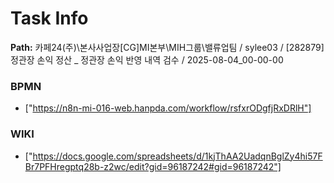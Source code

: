 # Task Info

**Path:** 카페24(주)\본사사업장\[CG]MI본부\MIH그룹\밸류업팀 / sylee03 / [282879] 정관장 손익 정산 _ 정관장 손익 반영 내역 검수 / 2025-08-04_00-00-00

### BPMN
- ["https://n8n-mi-016-web.hanpda.com/workflow/rsfxrODgfjRxDRlH"]

### WIKI
- ["https://docs.google.com/spreadsheets/d/1kjThAA2UadqnBglZy4hi57FBr7PFHregptq28b-z2wc/edit?gid=96187242#gid=96187242"]

